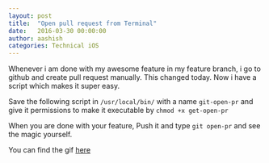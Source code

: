 ```yaml
---
layout: post
title:  "Open pull request from Terminal"
date:   2016-03-30 00:00:00
author: aashish
categories: Technical iOS
---
```


Whenever i am done with my awesome feature in my feature branch, i go to github and create pull request manually. This changed today. Now i have a script which makes it super easy.

Save the following script in `/usr/local/bin/` with a name `git-open-pr` and give it permissions to make it executable by `chmod +x get-open-pr`

<script src="https://gist.github.com/aashishdhawan/7e264da4fc176a7157bc49af548154b8.js"></script>

When you are done with your feature, Push it and type `git open-pr` and see the magic yourself.

You can find the gif [here](http://aashishdhawan.github.io/images/Demo_gif_open-pr.gif)

